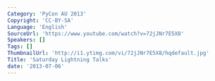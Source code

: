 ```yaml
---
Category: 'PyCon AU 2013'
Copyright: 'CC-BY-SA'
Language: 'English'
SourceUrl: 'https://www.youtube.com/watch?v=72jJNr7E5X8'
Speakers: []
Tags: []
ThumbnailUrl: 'http://i1.ytimg.com/vi/72jJNr7E5X8/hqdefault.jpg'
Title: 'Saturday Lightning Talks'
date: '2013-07-06'
---
```


